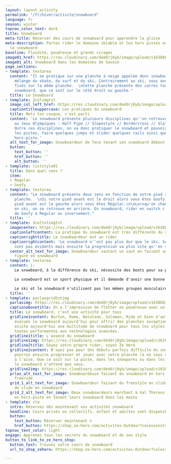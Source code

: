 ```yaml
---
layout: layout_activity
permalink: "/fr/hiver/activite/snowboard"
language: fr
season: winter
topnav_color_text: dark
title: Snowboard
meta-title: Réserver des cours de snowboard pour apprendre la glisse
meta-description: Partez rider le domaine skiable et les hors pistes en apprenant
  le snowboard
baseline: Fluidité, poudreuse et grands virages
image01_href: https://res.cloudinary.com/deddrj0yb/image/upload/v1638883532/website/winter/Snowboard-marche_prsset.jpg
image01_alt: Snowboard dans les domaines de Savoie
page_sections:
- template: textarea
  content: "Il se pratique sur une planche à neige appelée donc snowboard. C'est un
    mélange du skate, du surf et du ski. Contrairement au ski, vous avez les 2 pieds
    fixés sur la même planche.  \nCette planche présente des carres tout le long du
    snowboard, que ce soit sur le côté droit ou gauche."
  title: Le Snowboard
- template: 2colimgtxt
  image_col_left_href: https://res.cloudinary.com/deddrj0yb/image/upload/v1638883539/website/winter/Snowboard-rider-debout_oecizy.jpg
  captiontitleuppercase: Les pratiques du snowboard
  title: Mets ton casque, c'est parti
  content: 'Le snowboard présente plusieurs disciplines qu''on retrouve par exemple
    au Jeux Olympiques : Half Pipe // Slopestyle // Bordercross // Slalom //Freeride.
    Outre ces disciplines, on va donc pratiquer le snowboard et pouvoir carver sur
    les pistes, faire quelques jumps et slider quelques rails ainsi que flotter en
    hors-piste.'
  alt_text_for_image: Snowboardeur de face tenant son snowboard debout dans la neige
  button:
    text_button: ''
    href_button: ''
    alt_button: ''
- template: liststyle01
  title: Dans quel sens ?
  item:
  - Regular
  - Goofy
- template: textarea
  content: "Le snowboard présente deux sens en fonction de votre pied avant sur la
    planche.  \nSi votre pied avant est le droit alors vous êtes Goofy.  \nSi votre
    pied avant est le gauche alors vous êtes Régular.\n\nLorsqu'on change de sens
    en ski, on se retrouve en arrière. En snowboard, rider en switch c'est donc changer
    de Goofy à Regular ou inversement."
  title: ''
- template: 3coltxtimgtxt
  imagecenter: https://res.cloudinary.com/deddrj0yb/image/upload/v1638883542/website/winter/Snowboard-saut-neige_t0coxa.jpg
  captionleftcontent: La pratique du snowboard est très différente du ski
  captionrighttitle: Le snowboardeur est un rider
  captionrightcontent: 'Le snowboard n''est pas plus dur que le ski. Ses débuts ne
    sont pas évidents mais ensuite la progression va plus vite qu''en ski. '
  center_alt_text_for_image: Snowboardeur sautant un saut en faisant un grab et une
    figure en snowboard
- template: textarea
  content: |-
    Le snowboard, à la différence du ski, nécessite des boots pour sa pratique. Elles sont beaucoup plus confortables et vous pouvez alors marcher plus facilement avec. Afin de pouvoir rider et être maintenu sur la planche, les boots seront fixées aux fixations du snowboard. Vous trouverez aujourd'hui différents types de fixation et aussi différentes en fonction des marques.

    Le snowboard est un sport physique et il demande d'avoir une bonne condition musculaire. En effet, il faudra avoir sur votre planche de la souplesse, de l'agilité, de l'impulsivité. Mais également un bon renforcement musculaire au niveau des jambes, des abdominaux et des lombaires.

    Le ski et le snowboard n'utilisent pas les mêmes groupes musculaires, les mêmes gestes, les mêmes techniques. C'est pour cela que vous pouvez être à l'aise sur un snowboard et trouver le ski dur physiquement.
  title: ''
- template: parlaxgridtxtimg
  parlaximg: https://res.cloudinary.com/deddrj0yb/image/upload/v1638883531/website/winter/Snowboard-descente-poudreuse_xp9cqv.jpg
  captionabovetitle: On a l'impression de flotter en poudreuse avec un snowboard
  title: Le snowboard, c'est une activité pour tous
  gridline1content: Burton, Rome, Bataleon, Salomon, Ride et bien d'autres, ont fait
    évolués le snowboard aujourd'hui pour offrir des planches exceptionnelles. Il
    existe aujourd'hui une multitude de snowboard pour tous les styles. Elles sont
    toutes performantes aux technologies avancées.
  gridline1title: L'avancé du snowboard
  gridline1img: https://res.cloudinary.com/deddrj0yb/image/upload/v1638883536/website/winter/Snowboard-freestyle-ride_luennl.jpg
  gridline2title: Soyez votre propre rider, soyez Ze Hero
  gridline2content: N'ayez pas peur des débuts parfois difficile du snowboard. Vous
    pourrez ensuite progresser et jouer avec votre planche là où vous vous sentirez
    à l'aise. Que ce soit sur la piste, dans les snowparks ou dans les hors-pistes,
    le snowboard n'attend que vous.
  gridline2img: https://res.cloudinary.com/deddrj0yb/image/upload/v1638883532/website/winter/Snowboard-duo-marche_vgtw6n.jpg
  prlax_alt_text_for_image: Snowboardeuse faisant du snowboard en hors piste et en
    freeride
  grid_1_alt_text_for_image: Snowboardeur faisant du freestyle en slidant une barre
    de slide en snowboard
  grid_2_alt_text_for_image: Deux snowboardeurs marchant à Val Thorens dans la neige
    en hors-piste en tenant leurs snowboard dans les mains
- template: cta
  intro: Réservez dès maintenant vos activités snowboard
  headline: Cours privés ou collectifs, enfant et adultes sont disponibles
  button:
    text_button: Réserver maintenant >
    href_button: https://shop.ze-hero.com/activites-Outdoor?calessonstype=all&catypegenderlistsummer=all&calessonsactivitytype=Snowboard&start-date=
topnav_text_color: light
engage: Apprenez tous les secrets du snowboard et de son style
button_to_link_to_ze_hero_shop:
  button_text: Trouvez votre cours de snowboard
  url_to_shop_zehero: https://shop.ze-hero.com/activites-Outdoor?calessonstype=all&catypegenderlistsummer=all&calessonsactivitytype=Snowboard&start-date=21%2F11%2F2021

---
```

